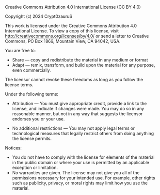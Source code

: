 Creative Commons Attribution 4.0 International License (CC BY 4.0)

Copyright (c) 2024 Crypt0zauruS

This work is licensed under the Creative Commons Attribution 4.0 International License.
To view a copy of this license, visit http://creativecommons.org/licenses/by/4.0/ or send a letter to Creative Commons, PO Box 1866, Mountain View, CA 94042, USA.

You are free to:

- Share — copy and redistribute the material in any medium or format
- Adapt — remix, transform, and build upon the material for any purpose, even commercially.

The licensor cannot revoke these freedoms as long as you follow the license terms.

Under the following terms:

- Attribution — You must give appropriate credit, provide a link to the license, and indicate if changes were made. You may do so in any reasonable manner, but not in any way that suggests the licensor endorses you or your use.

- No additional restrictions — You may not apply legal terms or technological measures that legally restrict others from doing anything the license permits.

Notices:

- You do not have to comply with the license for elements of the material in the public domain or where your use is permitted by an applicable exception or limitation.
- No warranties are given. The license may not give you all of the permissions necessary for your intended use. For example, other rights such as publicity, privacy, or moral rights may limit how you use the material.
